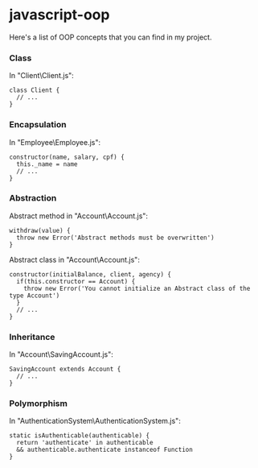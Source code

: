 # javascript-oop

Here's a list of OOP concepts that you can find in my project.

### Class
In "Client\Client.js":
```
class Client {
  // ...
}
```

### Encapsulation
In "Employee\Employee.js":
```
constructor(name, salary, cpf) {
  this._name = name
  // ...
}
```

### Abstraction
Abstract method in "Account\Account.js":
```
withdraw(value) {
  throw new Error('Abstract methods must be overwritten')
}
```
Abstract class in "Account\Account.js":
```
constructor(initialBalance, client, agency) {
  if(this.constructor == Account) {
    throw new Error('You cannot initialize an Abstract class of the type Account')
  }
  // ...
}

```

### Inheritance
In "Account\SavingAccount.js":
```
SavingAccount extends Account {
  // ...
}
```

### Polymorphism
In "AuthenticationSystem\AuthenticationSystem.js":
```
static isAuthenticable(authenticable) {
  return 'authenticate' in authenticable
  && authenticable.authenticate instanceof Function
}
```
